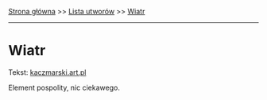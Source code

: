 [Strona główna](../index.md) >> [Lista utworów](../list.md) >> [Wiatr](631.md)

---

# Wiatr

Tekst: [kaczmarski.art.pl](https://www.kaczmarski.art.pl/tworczosc/wiersze/wiatr/)

Element pospolity, nic ciekawego.